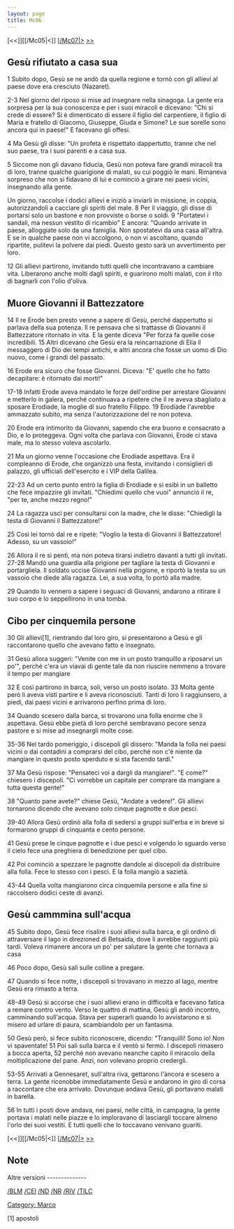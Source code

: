```yaml
---
layout: page
title: Mc06
---
```


[<<]][[/Mc05|<]] [[/Mc07|>](/Mc01 "wikilink") [&gt;&gt;](/Lc01 "wikilink")

Gesù rifiutato a casa sua
-------------------------

1 Subito dopo, Gesù se ne andò da quella regione e tornò con gli allievi al paese dove era cresciuto (Nazaret).

2-3 Nel giorno del riposo si mise ad insegnare nella sinagoga. La gente era sorpresa per la sua conoscenza e per i suoi miracoli e dicevano: "Chi si crede di essere? Si è dimenticato di essere il figlio del carpentiere, il figlio di Maria e fratello di Giacomo, Giuseppe, Giuda e Simone? Le sue sorelle sono ancora qui in paese!" E facevano gli offesi.

4 Ma Gesù gli disse: "Un profeta è rispettato dappertutto, tranne che nel suo paese, tra i suoi parenti e a casa sua.

5 Siccome non gli davano fiducia, Gesù non poteva fare grandi miracoli tra di loro, tranne qualche guarigione di malati, su cui poggiò le mani. Rimaneva sorpreso che non si fidavano di lui e cominciò a girare nei paesi vicini, insegnando alla gente.

Un giorno, raccolse i dodici allievi e iniziò a inviarli in missione, in coppia, autorizzandoli a cacciare gli spiriti del male. 8 Per il viaggio, gli disse di portarsi solo un bastone e non provviste o borse o soldi. 9 "Portatevi i sandali, ma nessun vestito di ricambio" E ancora: "Quando arrivate in paese, alloggiate solo da una famiglia. Non spostatevi da una casa all'altra. E se in qualche paese non vi accolgono, o non vi ascoltano, quando ripartite, pulitevi la polvere dai piedi. Questo gesto sarà un avvertimento per loro.

12 Gli allievi partirono, invitando tutti quelli che incontravano a cambiare vita. Liberarono anche molti dagli spiriti, e guarirono molti malati, con il rito di bagnarli con l'olio d'oliva.

Muore Giovanni il Battezzatore
------------------------------

14 Il re Erode ben presto venne a sapere di Gesù, perché dappertutto si parlava della sua potenza. Il re pensava che si trattasse di Giovanni il Battezzatore ritornato in vita. E la gente diceva "Per forza fa quelle cose incredibili. 15 Altri dicevano che Gesù era la reincarnazione di Elia il messaggero di Dio dei tempi antichi, e altri ancora che fosse un uomo di Dio nuovo, come i grandi del passato.

16 Erode era sicuro che fosse Giovanni. Diceva: "E' quello che ho fatto decapitare: è ritornato dai morti!"

17-18 Infatti Erode aveva mandato le forze dell'ordine per arrestare Giovanni e metterlo in galera, perché continuava a ripetere che il re aveva sbagliato a sposare Erodiade, la moglie di suo fratello Filippo. 19 Erodiade l'avrebbe ammazzato subito, ma senza l'autorizzazione del re non poteva.

20 Erode era intimorito da Giovanni, sapendo che era buono e consacrato a Dio, e lo proteggeva. Ogni volta che parlava con Giovanni, Erode ci stava male, ma lo stesso voleva ascolarlo.

21 Ma un giorno venne l'occasione che Erodiade aspettava. Era il compleanno di Erode, che organizzò una festa, invitando i consiglieri di palazzo, gli ufficiali dell'esercito e i VIP della Galilea.

22-23 Ad un certo punto entrò la figlia di Erodiade e si esibì in un balletto che fece impazzire gli invitati. "Chiedimi quello che vuoi" annunciò il re, "per te, anche mezzo regno!"

24 La ragazza uscì per consultarsi con la madre, che le disse: "Chiedigli la testa di Giovanni il Battezzatore!"

25 Così lei tornò dal re e ripetè: "Voglio la testa di Giovanni il Battezzatore! Adesso, su un vassoio!"

26 Allora il re si pentì, ma non poteva tirarsi indietro davanti a tutti gli invitati. 27-28 Mandò una guardia alla prigione per tagliare la testa di Giovanni e portargliela. Il soldato uccise Giovanni nella prigione, e riportò la testa su un vassoio che diede alla ragazza. Lei, a sua volta, lo portò alla madre.

29 Quando lo vennero a sapere i seguaci di Giovanni, andarono a ritirare il suo corpo e lo seppellirono in una tomba.

Cibo per cinquemila persone
---------------------------

30 Gli allievi[1], rientrando dal loro giro, si presentarono a Gesù e gli raccontarono quello che avevano fatto e insegnato.

31 Gesù allora suggerì: "Venite con me in un posto tranquillo a riposarvi un po'", perché c'era un viavai di gente tale da non riuscire nemmeno a trovare il tempo per mangiare

32 E così partirono in barca, soli, verso un posto isolato. 33 Molta gente però li aveva visti partire e li aveva riconosciuti. Tanti di loro li raggiunsero, a piedi, dai paesi vicini e arrivarono perfino prima di loro.

34 Quando scesero dalla barca, si trovarono una folla enorme che li aspettava. Gesù ebbe pietà di loro perché sembravano pecore senza pastore e si mise ad insegnargli molte cose.

35-36 Nel tardo pomeriggio, i discepoli gli dissero: "Manda la folla nei paesi vicini o dai contadini a comprarsi del cibo, perché non c'è niente da mangiare in questo posto sperduto e si sta facendo tardi."

37 Ma Gesù rispose: "Pensateci voi a dargli da mangiare!". "E come?" chiesero i discepoli. "Ci vorrebbe un capitale per comprare da mangiare a tutta questa gente!"

38 "Quanto pane avete?" chiese Gesù, "Andate a vedere!". Gli allievi tornarono dicendo che avevano solo cinque pagnotte e due pesci.

39-40 Allora Gesù ordinò alla folla di sedersi a gruppi sull'erba e in breve si formarono gruppi di cinquanta e cento persone.

41 Gesù prese le cinque pagnotte e i due pesci e volgendo lo sguardo verso il cielo fece una preghiera di benedizione per quel cibo.

42 Poi cominciò a spezzare le pagnotte dandole ai discepoli da distribuire alla folla. Fece lo stesso con i pesci. E la folla mangiò a sazietà.

43-44 Quella volta mangiarono circa cinquemila persone e alla fine si raccolsero dodici ceste di avanzi.

Gesù cammmina sull'acqua
------------------------

45 Subito dopo, Gesù fece risalire i suoi allievi sulla barca, e gli ordinò di attraversare il lago in direzioned di Betsaida, dove li avrebbe raggiunti più tardi. Voleva rimanere ancora un po' per salutare la gente che tornava a casa

46 Poco dopo, Gesù salì sulle colline a pregare.

47 Quando si fece notte, i discepoli si trovavano in mezzo al lago, mentre Gesù era rimasto a terra.

48-49 Gesù si accorse che i suoi allievi erano in difficoltà e facevano fatica a remare contro vento. Verso le quattro di mattina, Gesù gli andò incontro, camminando sull'acqua. Stava per superarli quando lo avvistarono e si misero ad urlare di paura, scambiandolo per un fantasma.

50 Gesù però, si fece subito riconoscere, dicendo: "Tranquilli! Sono io! Non vi spaventate! 51 Poi salì sulla barca e il ventò si fermò. I discepoli rimasero a bocca aperta, 52 perchè non avevano neanche capito il miracolo della moltiplicazione del pane. Anzi, non volevano proprio credergli.

53-55 Arrivati a Gennesaret, sull'altra riva, gettarono l'àncora e scesero a terra. La gente riconobbe immediatamente Gesù e andarono in giro di corsa a raccontare che era arrivato. Dovunque andava Gesù, gli portavano malati in barella.

56 In tutti i posti dove andava, nei paesi, nelle città, in campagna, la gente portava i malati nelle piazze e lo imploravano di lasciargli toccare almeno l'orlo dei suoi vestiti. E tutti quelli che lo toccavano venivano guariti.

[<<]][[/Mc05|<]] [[/Mc07|>](/Mc01 "wikilink") [&gt;&gt;](/Lc01 "wikilink")

Note
----

<references>
</references>
Altre versioni
--------------

[/BLM](/{{BASEPAGENAME}}/BLM "wikilink") [/CEI](/{{BASEPAGENAME}}/CEI "wikilink") [/ND](/{{BASEPAGENAME}}/ND "wikilink") [/NR](/{{BASEPAGENAME}}/NR "wikilink") [/RIV](/{{BASEPAGENAME}}/RIV "wikilink") [/TILC](/{{BASEPAGENAME}}/TILC "wikilink")

[Category: Marco](/Category:_Marco "wikilink")

[1] apostoli